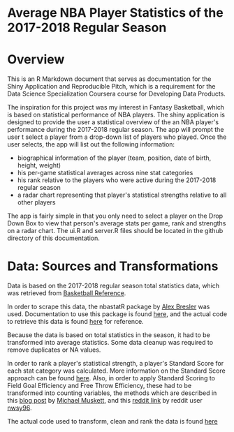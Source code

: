 Average NBA Player Statistics of the 2017-2018 Regular Season 
========================================================

# Overview

This is an R Markdown document that serves as documentation for the Shiny Application and Reproducible Pitch, which is a requirement for the Data Science Specialization Coursera course for Developing Data Products.

The inspiration for this project was my interest in Fantasy Basketball, which is based on statistical performance of NBA players. The shiny application is designed to provide the user a statistical overview of the an NBA player's performance during the 2017-2018 regular season. The app will prompt the user t select a player from a drop-down list of players who played. Once the user selects, the app will list out the following information:

- biographical information of the player (team, position, date of birth, height, weight)
- his per-game statistical averages across nine stat categories
- his rank relative to the players who were active during the 2017-2018 regular season
- a radar chart representing that player's statistical strengths relative to all other players

The app is fairly simple in that you only need to select a player on the Drop Down Box to view that person's average stats per game, rank and strengths on a radar chart. The ui.R and server.R files should be located in the github directory of this documentation.

# Data: Sources and Transformations

Data is based on the 2017-2018 regular season total statistics data, which was retrieved from  [Basketball Reference](https://www.basketball-reference.com/). 

In order to scrape this data, the nbastatR package by [Alex Bresler](https://www.rdocumentation.org/collaborators/name/Alex%20Bresler) was used. Documentation to use this package is found [here](https://www.rdocumentation.org/packages/nbastatR/versions/0.1.110202031), and the actual code to retrieve this data is found [here](https://github.com/jfabia/project09/blob/master/nba_data_scraper.R) for reference.

Because the data is based on total statistics in the season, it had to be transformed into average statistics. Some data cleanup was required to remove duplicates or NA values. 

In order to rank a player's statistical strength, a player's Standard Score for each stat category was calculated. More information on the Standard Score approach can be found [here](https://en.wikipedia.org/wiki/Standard_score). Also, in order to apply Standard Scoring to Field Goal Efficiency and Free Throw Efficiency, these had to be transformed into counting variables, the methods which are described in this [blog post](http://statdance.blogspot.com/2014/01/how-do-espn-and-yahoo-rank-fantasy.html) by [Michael Muskett](https://plus.google.com/117257364176035644864), and this [reddit link](https://www.reddit.com/r/fantasybball/comments/71bdq0/how_to_calculate_weighted_zscore_for_fg/dn9javm/) by reddit user [nwsy96](https://www.reddit.com/user/nwsy96).

The actual code used to transform, clean and rank the data is found [here](https://github.com/jfabia/project09/blob/master/nba_data_transform.R)


